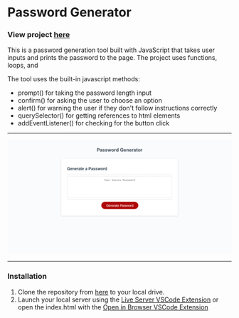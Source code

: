 # Password Generator

### View project [here](https://sam-xander.github.io/password-generator/)

This is a password generation tool built with JavaScript that takes user inputs and prints the password to the page. The project uses functions, loops, and 

The tool uses the built-in javascript methods:
- prompt() for taking the password length input
- confirm() for asking the user to choose an option
- alert() for warning the user if they don't follow instructions correctly
- querySelector() for getting references to html elements
- addEventListener() for checking for the button click

---

![](/images/password-generator-screenshot.png)

---

### Installation
 
 1. Clone the repository from [here](https://github.com/sam-xander/password-generator/) to your local drive.
 2. Launch your local server using the [Live Server VSCode Extension](https://marketplace.visualstudio.com/items?itemName=ritwickdey.LiveServer) or open the index.html with the [Open in Browser VSCode Extension](https://marketplace.visualstudio.com/items?itemName=techer.open-in-browser)
